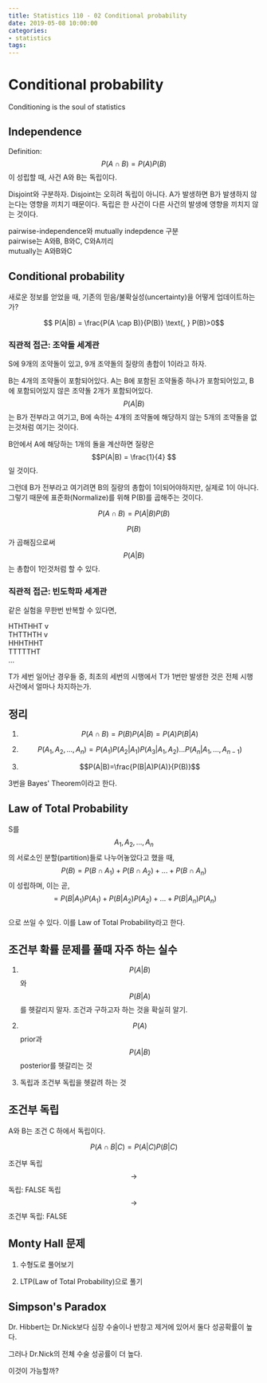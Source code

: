 ```yaml
---
title: Statistics 110 - 02 Conditional probability
date: 2019-05-08 10:00:00
categories:
- statistics
tags:
---
```


# Conditional probability

Conditioning is the soul of statistics

## Independence

Definition:  
$$P(A \cap B) = P(A)P(B)$$이 성립할 때, 사건 A와 B는 독립이다.

Disjoint와 구분하자. Disjoint는 오히려 독립이 아니다. A가 발생하면 B가 발생하지 않는다는 영향을 끼치기 때문이다. 독립은 한 사건이 다른 사건의 발생에 영향을 끼치지 않는 것이다.

pairwise-independence와 mutually indepdence 구분  
pairwise는 A와B, B와C, C와A끼리  
mutually는 A와B와C

## Conditional probability

새로운 정보를 얻었을 때, 기존의 믿음/불확실성(uncertainty)을 어떻게 업데이트하는가?

$$ P(A|B) = \frac{P(A \cap B)}{P(B)} \text{, } P(B)>0$$

### 직관적 접근: 조약돌 세계관

S에 9개의 조약돌이 있고, 9개 조약돌의 질량의 총합이 1이라고 하자.

B는 4개의 조약돌이 포함되어있다. A는 B에 포함된 조약돌중 하나가 포함되어있고, B에 포함되어있지 않은 조약돌 2개가 포함되어있다.  
$$P(A|B)$$는 B가 전부라고 여기고, B에 속하는 4개의 조약돌에 해당하지 않는 5개의 조약돌을 없는것처럼 여기는 것이다.

B안에서 A에 해당하는 1개의 돌을 계산하면 질량은 $$P(A|B) = \frac{1}{4} $$일 것이다.

그런데 B가 전부라고 여기려면 B의 질량의 총합이 1이되어야하지만, 실제로 1이 아니다.  
그렇기 때문에 표준화(Normalize)를 위해 P(B)를 곱해주는 것이다.

$$P(A \cap B)=P(A|B)P(B)$$

$$P(B)$$가 곱해짐으로써 $$P(A|B)$$는 총합이 1인것처럼 할 수 있다.

### 직관적 접근: 빈도학파 세계관

같은 실험을 무한번 반복할 수 있다면,

HTHTHHT v  
THTTHTH v  
HHHTHHT  
TTTTTHT  
...

T가 세번 일어난 경우들 중, 최초의 세번의 시행에서 T가 1번만 발생한 것은 전체 시행 사건에서 얼마나 차지하는가.

## 정리

1. $$P(A \cap B) = P(B)P(A|B) = P(A)P(B|A)$$

2. $$P(A_1,A_2,...,A_n)=P(A_1)P(A_2|A_1)P(A_3|A_1,A_2)...P(A_n|A_1,...,A_{n-1})$$

3. $$P(A|B)=\frac{P(B|A)P(A)}{P(B)}$$

3번을 Bayes' Theorem이라고 한다.

## Law of Total Probability

S를 $$A_1,A_2,...,A_n$$의 서로소인 분할(partition)들로 나누어놓았다고 했을 때,  
$$P(B)=P(B \cap A_1)+P(B \cap A_2)+...+P(B \cap A_n)$$이 성립하며, 이는 곧,  
$$=P(B|A_1)P(A_1)+P(B|A_2)P(A_2)+...+P(B|A_n)P(A_n)$$  
으로 쓰일 수 있다. 이를 Law of Total Probability라고 한다.

## 조건부 확률 문제를 풀때 자주 하는 실수

1. $$P(A|B)$$와 $$P(B|A)$$를 헷갈리지 말자. 조건과 구하고자 하는 것을 확실히 알기.

2. $$P(A)$$ prior과 $$P(A|B)$$ posterior를 헷갈리는 것

3. 독립과 조건부 독립을 헷갈려 하는 것

## 조건부 독립

A와 B는 조건 C 하에서 독립이다.

$$P(A \cap B | C)=P(A|C)P(B|C)$$

조건부 독립 $$\rightarrow$$ 독립: FALSE
독립 $$\rightarrow$$ 조건부 독립: FALSE

## Monty Hall 문제

1. 수형도로 풀어보기

2. LTP(Law of Total Probability)으로 풀기

## Simpson's Paradox

Dr. Hibbert는 Dr.Nick보다 심장 수술이나 반창고 제거에 있어서 둘다 성공확률이 높다.

그러나 Dr.Nick의 전체 수술 성공률이 더 높다.

이것이 가능할까?
